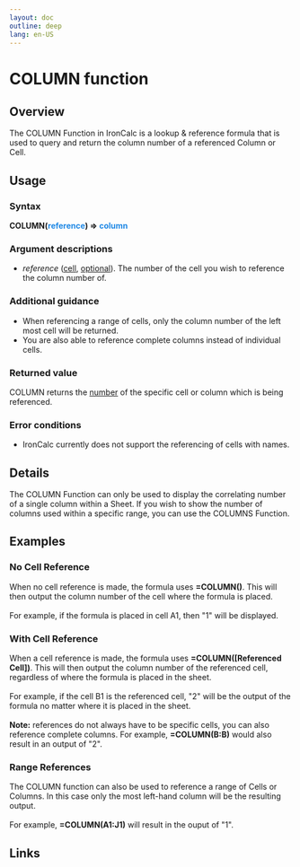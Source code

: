 ```yaml
---
layout: doc
outline: deep
lang: en-US
---
```


# COLUMN function
## Overview
The COLUMN Function in IronCalc is a lookup & reference formula that is used to query and return the column number of a referenced Column or Cell.
## Usage
### Syntax
**COLUMN(<span title="Reference" style="color:#1E88E5">reference</span>) => <span title="Number" style="color:#1E88E5">column</span>**
### Argument descriptions
* *reference* ([cell](/features/value-types#references), [optional](/features/optional-arguments.md)). The number of the cell you wish to reference the column number of.
### Additional guidance
* When referencing a range of cells, only the column number of the left most cell will be returned.
* You are also able to reference complete columns instead of individual cells.
### Returned value
COLUMN returns the [number](/features/value-types#numbers) of the specific cell or column which is being referenced.
### Error conditions
* IronCalc currently does not support the referencing of cells with names.
## Details
The COLUMN Function can only be used to display the correlating number of a single column within a Sheet. If you wish to show the number of columns used within a specific range, you can use the COLUMNS Function.
## Examples
### No Cell Reference
When no cell reference is made, the formula uses **=COLUMN()**. This will then output the column number of the cell where the formula is placed.<br><br>For example, if the formula is placed in cell A1, then "1" will be displayed.
### With Cell Reference
When a cell reference is made, the formula uses **=COLUMN([Referenced Cell])**. This will then output the column number of the referenced cell, regardless of where the formula is placed in the sheet.<br><br>For example, if the cell B1 is the referenced cell, "2" will be the output of the formula no matter where it is placed in the sheet.<br><br>**Note:** references do not always have to be specific cells, you can also reference complete columns. For example, **=COLUMN(B:B)** would also result in an output of "2".
### Range References
The COLUMN function can also be used to reference a range of Cells or Columns. In this case only the most left-hand column will be the resulting output.<br><br>For example, **=COLUMN(A1:J1)** will result in the ouput of "1".
## Links